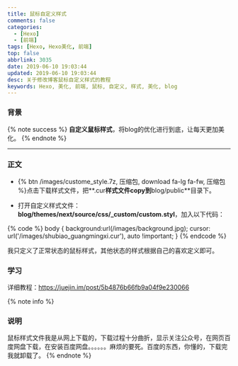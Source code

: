 ```yaml
---
title: 鼠标自定义样式
comments: false
categories:
  - [Hexo]
  - [前端]
tags: [Hexo, Hexo美化, 前端]
top: false
abbrlink: 3035
date: 2019-06-10 19:03:44
updated: 2019-06-10 19:03:44
desc: 关于修改博客鼠标自定义样式的教程
keywords: Hexo, 美化, 前端, 鼠标, 自定义, 样式, 美化, blog
---
```


### 背景
{% note success %}
**自定义鼠标样式**，将blog的优化进行到底，让每天更加美化。
{% endnote %}

<!--more-->

<hr />

### 正文

- {% btn /images/custome_style.7z, 压缩包, download fa-lg fa-fw, 压缩包 %}点击下载样式文件，把**.cur**样式文件copy到**blog/public**目录下。

- 打开自定义样式文件：**blog/themes/next/source/css/_custom/custom.styl**，加入以下代码：

{% code %}
body {
    background:url(/images/background.jpg);
    cursor: url('/images/shubiao_guangmingxi.cur'), auto !important;
}
{% endcode %}

我只定义了正常状态的鼠标样式，其他状态的样式根据自己的喜欢定义即可。

### 学习

详细教程：https://juejin.im/post/5b4876b66fb9a04f9e230066

{% note info %}
### 说明
鼠标样式文件我是从网上下载的，下载过程十分曲折，显示关注公众号，在网页百度网盘下载，在安装百度网盘。。。。。。麻烦的要死。百度的东西，你懂的，下载完我就卸载了。
{% endnote %}
